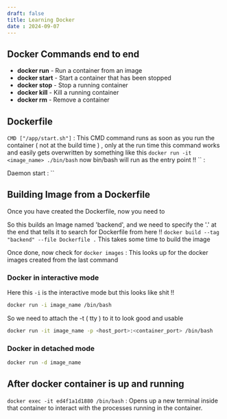 ```yaml
---
draft: false
title: Learning Docker
date : 2024-09-07
---
```


## Docker Commands end to end 

* **docker run** - Run a container from an image
* **docker start** - Start a container that has been stopped
* **docker stop** - Stop a running container
* **docker kill** - Kill a running container
* **docker rm** - Remove a container    

## Dockerfile 
`CMD ["/app/start.sh"]` :  This CMD command runs as soon as you run the container ( not at the build time ) , only at the run time this command works and easily gets overwritten by something like this `docker run -it <image_name> ./bin/bash` now bin/bash will run as the entry point !! 
`` : 

Daemon start : ``


## Building Image from a Dockerfile
Once you have created the Dockerfile, now you need to  

So this builds an Image named 'backend', and we need to specify the '.' at the end that tells it to search for Dockerfile from here !!
`docker build --tag "backend" --file Dockerfile .`
This takes some time to build the image 

Once done, now check for 
`docker images` : This looks up for the docker images created from the last command    

### Docker in interactive mode

Here this `-i` is the interactive mode but this looks like shit !! 
```bash
docker run -i image_name /bin/bash
```

So we need to attach the -t ( tty ) to it to look good and usable
```bash
docker run -it image_name -p <host_port>:<container_port> /bin/bash 
```


### Docker in detached mode

```bash
docker run -d image_name
```

## After docker container is up and running 
`docker exec -it ed4f1a1d1880 /bin/bash` : Opens up a new terminal inside that container to interact with the processes running in the container. 























